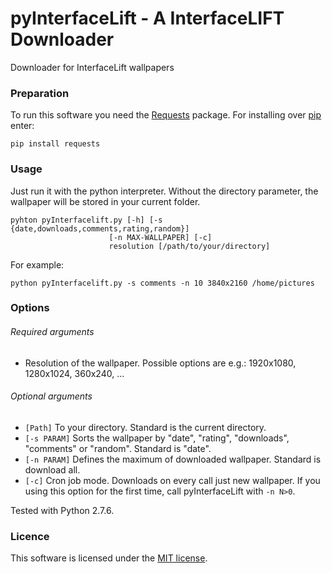 # pyInterfaceLift - A InterfaceLIFT Downloader
Downloader for InterfaceLift wallpapers

### Preparation

To run this software you need the [Requests](http://docs.python-requests.org/en/) package.
For installing over [pip](https://pip.pypa.io/en/stable/) enter:

    pip install requests
    
### Usage

Just run it with the python interpreter. Without the directory parameter, the wallpaper will be stored in your current folder.

    pyhton pyInterfacelift.py [-h] [-s {date,downloads,comments,rating,random}]
                          [-n MAX-WALLPAPER] [-c]
                          resolution [/path/to/your/directory]

For example:
    
    python pyInterfacelift.py -s comments -n 10 3840x2160 /home/pictures

### Options

###### Required arguments

* Resolution of the wallpaper. Possible options are e.g.: 1920x1080, 1280x1024, 360x240, ...

###### Optional arguments

* `[Path]` To your directory. Standard is the current directory.
* `[-s PARAM]` Sorts the wallpaper by "date", "rating", "downloads", "comments" or "random". Standard is "date".
* `[-n PARAM]` Defines the maximum of downloaded wallpaper. Standard is download all.
* `[-c]` Cron job mode. Downloads on every call just new wallpaper. If you using this option for the first time,
             call pyInterfaceLift with `-n N>0`.

Tested with Python 2.7.6.

### Licence

This software is licensed under the [MIT license](http://opensource.org/licenses/mit-license.php).
